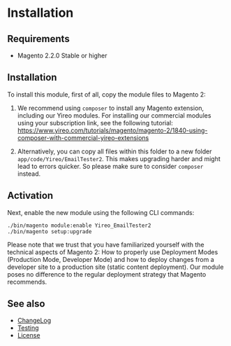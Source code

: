 # Installation
## Requirements
* Magento 2.2.0 Stable or higher

## Installation
To install this module, first of all, copy the module files to Magento 2:

1) We recommend using `composer` to install any Magento extension, including our Yireo modules. For installing our commercial
modules using your subscription link, see the following tutorial:
https://www.yireo.com/tutorials/magento/magento-2/1840-using-composer-with-commercial-yireo-extensions

2) Alternatively, you can copy all files within this folder to a new folder `app/code/Yireo/EmailTester2`. This makes upgrading
harder and might lead to errors quicker. So please make sure to consider `composer` instead.

## Activation
Next, enable the new module using the following CLI commands:

    ./bin/magento module:enable Yireo_EmailTester2
    ./bin/magento setup:upgrade

Please note that we trust that you have familiarized yourself with the technical aspects of Magento 2: How to properly use
Deployment Modes (Production Mode, Developer Mode) and how to deploy changes from a developer site to a production site (static
content deployment). Our module poses no difference to the regular deployment strategy that Magento recommends.

## See also
- [ChangeLog](CHANGELOG.md)
- [Testing](TESTING.md)
- [License](LICENSE.txt)
